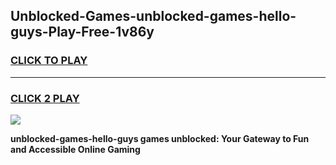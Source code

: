 
## Unblocked-Games-unblocked-games-hello-guys-Play-Free-1v86y
<h3>
<a href="https://premium76.site?title=unblocked-games-hello-guys&ref=23A">CLICK TO PLAY</a></h3>
<hr>

<h3>
<a href="https://premium76.site?title=unblocked-games-hello-guys&ref=23A">CLICK 2 PLAY</a>
  
</h3>

<a href="https://premium76.site?title=unblocked-games-hello-guys&ref=23A"><img src="https://clearcache.store/games.png"></a>


**unblocked-games-hello-guys games unblocked: Your Gateway to Fun and Accessible Online Gaming**
